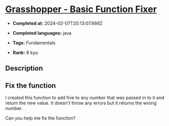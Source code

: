 # [Grasshopper - Basic Function Fixer](https://www.codewars.com/kata/56200d610758762fb0000002)

- **Completed at:** 2024-02-07T20:13:07.666Z

- **Completed languages:** java

- **Tags:** Fundamentals

- **Rank:** 8 kyu

## Description

## Fix the function

I created this function to add five to any number that was passed in to it and return the new value.
It doesn't throw any errors but it returns the wrong number.

Can you help me fix the function?